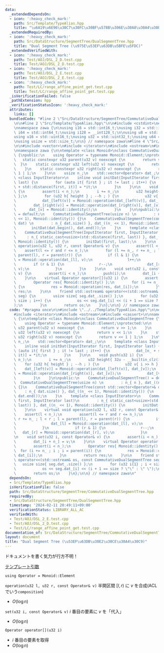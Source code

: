 ```yaml
---
data:
  _extendedDependsOn:
  - icon: ':heavy_check_mark:'
    path: Src/Template/TypeAlias.hpp
    title: "\u6A19\u6E96\u30C7\u30FC\u30BF\u578B\u306E\u30A8\u30A4\u30EA\u30A2\u30B9"
  _extendedRequiredBy:
  - icon: ':heavy_check_mark:'
    path: Src/DataStructure/SegmentTree/DualSegmentTree.hpp
    title: "Dual Segment Tree (\u975E\u53EF\u63DB\u5BFE\u5FDC)"
  _extendedVerifiedWith:
  - icon: ':heavy_check_mark:'
    path: Test/AOJ/DSL_2_D.test.cpp
    title: Test/AOJ/DSL_2_D.test.cpp
  - icon: ':heavy_check_mark:'
    path: Test/AOJ/DSL_2_E.test.cpp
    title: Test/AOJ/DSL_2_E.test.cpp
  - icon: ':heavy_check_mark:'
    path: Test/LC/range_affine_point_get.test.cpp
    title: Test/LC/range_affine_point_get.test.cpp
  _isVerificationFailed: false
  _pathExtension: hpp
  _verificationStatusIcon: ':heavy_check_mark:'
  attributes:
    links: []
  bundledCode: "#line 2 \"Src/DataStructure/SegmentTree/CommutativeDualSegmentTree.hpp\"\
    \n\n#line 2 \"Src/Template/TypeAlias.hpp\"\n\n#include <cstdint>\n#include <cstddef>\n\
    \nnamespace zawa {\n\nusing i16 = std::int16_t;\nusing i32 = std::int32_t;\nusing\
    \ i64 = std::int64_t;\nusing i128 = __int128_t;\n\nusing u8 = std::uint8_t;\n\
    using u16 = std::uint16_t;\nusing u32 = std::uint32_t;\nusing u64 = std::uint64_t;\n\
    \nusing usize = std::size_t;\n\n} // namespace zawa\n#line 4 \"Src/DataStructure/SegmentTree/CommutativeDualSegmentTree.hpp\"\
    \n\n#include <vector>\n#include <iterator>\n#include <ostream>\n#include <cassert>\n\
    \nnamespace zawa {\n\ntemplate <class Monoid>\nclass CommutativeDualSegmentTree\
    \ {\npublic:\n    using Operator = typename Monoid::Element;\nprotected:\n\n \
    \   static constexpr u32 parent(u32 v) noexcept {\n        return v >> 1;\n  \
    \  }\n    static constexpr u32 left(u32 v) noexcept {\n        return v << 1;\n\
    \    }\n    static constexpr u32 right(u32 v) noexcept {\n        return v <<\
    \ 1 | 1;\n    }\n\n    usize n_;\n    std::vector<Operator> dat_;\n\n    template\
    \ <class InputIterator>\n    inline void initDat(InputIterator first, InputIterator\
    \ last) {\n        for (auto it{ first } ; it != last ; it++) {\n            dat_[n_\
    \ + std::distance(first, it)] = *it;\n        }\n    }\n\n    void push(u32 i)\
    \ {\n        assert(i < n_);\n        i += n_;\n        u32 height{ 32u - __builtin_clz(i)\
    \ };\n        for (u32 h{ height } ; --h ; ) {\n            u32 v{ i >> h };\n\
    \            dat_[left(v)] = Monoid::operation(dat_[left(v)], dat_[v]);\n    \
    \        dat_[right(v)] = Monoid::operation(dat_[right(v)], dat_[v]);\n      \
    \      dat_[v] = Monoid::identity();\n        }\n    }\n\npublic:\n    CommutativeDualSegmentTree()\
    \ = default;\n    CommutativeDualSegmentTree(usize n) \n        : n_{ n }, dat_((n\
    \ << 1), Monoid::identity()) {}\n    CommutativeDualSegmentTree(const std::vector<Operator>&\
    \ dat) \n        : n_{ dat.size() }, dat_((n_ << 1), Monoid::identity()) {\n \
    \       initDat(dat.begin(), dat.end());\n    }\n    template <class InputIterator>\n\
    \    CommutativeDualSegmentTree(InputIterator first, InputIterator last)\n   \
    \     : n_{ static_cast<usize>(std::distance(first, last)) }, dat_((n_ << 1),\
    \ Monoid::identity()) {\n        initDat(first, last);\n    }\n\n    virtual void\
    \ operation(u32 l, u32 r, const Operator& v) {\n        assert(l < n_);\n    \
    \    assert(l <= r and r <= n_);\n        for (l += n_, r += n_ ; l < r ; l =\
    \ parent(l), r = parent(r)) {\n            if (l & 1) {\n                dat_[l]\
    \ = Monoid::operation(dat_[l], v);\n                l++;\n            }\n    \
    \        if (r & 1) {\n                r--;\n                dat_[r] = Monoid::operation(dat_[r],\
    \ v);\n            }\n        }\n    }\n\n    void set(u32 i, const Operator&\
    \ v) {\n        assert(i < n_);\n        push(i);\n        dat_[i + n_] = v;\n\
    \    }\n\n    virtual Operator operator[](u32 i) {\n        assert(i < n_);\n\
    \        Operator res{ Monoid::identity() };\n        for (i += n_ ; i ; i = parent(i))\
    \ {\n            res = Monoid::operation(res, dat_[i]);\n        }\n        return\
    \ res;\n    }\n\n    friend std::ostream& operator<<(std::ostream& os, const CommutativeDualSegmentTree\
    \ seg) {\n        usize size{ seg.dat_.size() };\n        for (u32 i{1} ; i <\
    \ size ; i++) {\n            os << seg.dat_[i] << (i + 1 == size ? \"\" : \" \"\
    );\n        }\n        return os;\n    }\n};\n\n} // namespace zawa\n"
  code: "#pragma once\n\n#include \"../../Template/TypeAlias.hpp\"\n\n#include <vector>\n\
    #include <iterator>\n#include <ostream>\n#include <cassert>\n\nnamespace zawa\
    \ {\n\ntemplate <class Monoid>\nclass CommutativeDualSegmentTree {\npublic:\n\
    \    using Operator = typename Monoid::Element;\nprotected:\n\n    static constexpr\
    \ u32 parent(u32 v) noexcept {\n        return v >> 1;\n    }\n    static constexpr\
    \ u32 left(u32 v) noexcept {\n        return v << 1;\n    }\n    static constexpr\
    \ u32 right(u32 v) noexcept {\n        return v << 1 | 1;\n    }\n\n    usize\
    \ n_;\n    std::vector<Operator> dat_;\n\n    template <class InputIterator>\n\
    \    inline void initDat(InputIterator first, InputIterator last) {\n        for\
    \ (auto it{ first } ; it != last ; it++) {\n            dat_[n_ + std::distance(first,\
    \ it)] = *it;\n        }\n    }\n\n    void push(u32 i) {\n        assert(i <\
    \ n_);\n        i += n_;\n        u32 height{ 32u - __builtin_clz(i) };\n    \
    \    for (u32 h{ height } ; --h ; ) {\n            u32 v{ i >> h };\n        \
    \    dat_[left(v)] = Monoid::operation(dat_[left(v)], dat_[v]);\n            dat_[right(v)]\
    \ = Monoid::operation(dat_[right(v)], dat_[v]);\n            dat_[v] = Monoid::identity();\n\
    \        }\n    }\n\npublic:\n    CommutativeDualSegmentTree() = default;\n  \
    \  CommutativeDualSegmentTree(usize n) \n        : n_{ n }, dat_((n << 1), Monoid::identity())\
    \ {}\n    CommutativeDualSegmentTree(const std::vector<Operator>& dat) \n    \
    \    : n_{ dat.size() }, dat_((n_ << 1), Monoid::identity()) {\n        initDat(dat.begin(),\
    \ dat.end());\n    }\n    template <class InputIterator>\n    CommutativeDualSegmentTree(InputIterator\
    \ first, InputIterator last)\n        : n_{ static_cast<usize>(std::distance(first,\
    \ last)) }, dat_((n_ << 1), Monoid::identity()) {\n        initDat(first, last);\n\
    \    }\n\n    virtual void operation(u32 l, u32 r, const Operator& v) {\n    \
    \    assert(l < n_);\n        assert(l <= r and r <= n_);\n        for (l += n_,\
    \ r += n_ ; l < r ; l = parent(l), r = parent(r)) {\n            if (l & 1) {\n\
    \                dat_[l] = Monoid::operation(dat_[l], v);\n                l++;\n\
    \            }\n            if (r & 1) {\n                r--;\n             \
    \   dat_[r] = Monoid::operation(dat_[r], v);\n            }\n        }\n    }\n\
    \n    void set(u32 i, const Operator& v) {\n        assert(i < n_);\n        push(i);\n\
    \        dat_[i + n_] = v;\n    }\n\n    virtual Operator operator[](u32 i) {\n\
    \        assert(i < n_);\n        Operator res{ Monoid::identity() };\n      \
    \  for (i += n_ ; i ; i = parent(i)) {\n            res = Monoid::operation(res,\
    \ dat_[i]);\n        }\n        return res;\n    }\n\n    friend std::ostream&\
    \ operator<<(std::ostream& os, const CommutativeDualSegmentTree seg) {\n     \
    \   usize size{ seg.dat_.size() };\n        for (u32 i{1} ; i < size ; i++) {\n\
    \            os << seg.dat_[i] << (i + 1 == size ? \"\" : \" \");\n        }\n\
    \        return os;\n    }\n};\n\n} // namespace zawa\n"
  dependsOn:
  - Src/Template/TypeAlias.hpp
  isVerificationFile: false
  path: Src/DataStructure/SegmentTree/CommutativeDualSegmentTree.hpp
  requiredBy:
  - Src/DataStructure/SegmentTree/DualSegmentTree.hpp
  timestamp: '2024-02-11 20:49:11+09:00'
  verificationStatus: LIBRARY_ALL_AC
  verifiedWith:
  - Test/AOJ/DSL_2_E.test.cpp
  - Test/AOJ/DSL_2_D.test.cpp
  - Test/LC/range_affine_point_get.test.cpp
documentation_of: Src/DataStructure/SegmentTree/CommutativeDualSegmentTree.hpp
layout: document
title: "Dual Segment Tree (\u53EF\u63DB\u30E2\u30CE\u30A4\u30C9)"
---
```


ドキュメントを書く気力が行方不明！

[テンプレート引数](https://zawa-tin.github.io/cp-documentation/Docs/Appendix/Monoid.html)

`using Operator = Monoid::Element`

`operation(u32 l, u32 r, const Operator& v)` 半開区間 $[l, r)$ に $v$ を合成(ACLでいう`composition`)
- $O(\log n)$

`set(u32 i, const Operator& v)` $i$ 番目の要素に $v$ を「代入」
- $O(\log n)$

`Operator operator[](u32 i)`
- $i$ 番目の要素を取得
- $O(\log n)$

